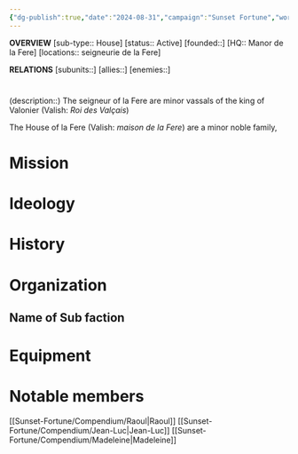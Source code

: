 ```yaml
---
{"dg-publish":true,"date":"2024-08-31","campaign":"Sunset Fortune","world":"Tor","game_date":null,"type":"faction","first mentioned":null,"met":null,"rel":null,"tags":["sf","faction"],"icon":"FasUsers","permalink":"/sunset-fortune/compendium/la-fere/","dgPassFrontmatter":true,"created":"2024-08-31T22:29:55.377+09:30","updated":"2025-03-06T17:24:23.394+10:30"}
---
```


**OVERVIEW**
[sub-type:: House]
[status:: Active]
[founded::]
[HQ:: Manor de la Fere]
[locations:: seigneurie de la Fere]

**RELATIONS**
[subunits::]
[allies::]
[enemies::]

# 
(description::)
The seigneur of la Fere are minor vassals of the king of Valonier (Valish: *Roi des Valçais*)

The House of la Fere (Valish: *maison de la Fere*) are a minor noble family,




# Mission


# Ideology



# History





# Organization



## Name of Sub faction 



# Equipment



# Notable members
[[Sunset-Fortune/Compendium/Raoul\|Raoul]]
[[Sunset-Fortune/Compendium/Jean-Luc\|Jean-Luc]]
[[Sunset-Fortune/Compendium/Madeleine\|Madeleine]]
